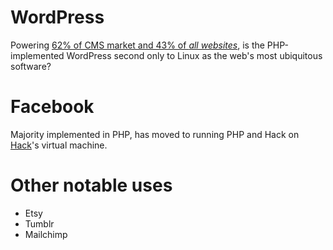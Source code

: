 # WordPress

Powering [62% of CMS market and 43% of _all websites_][wp-mkt], is the
PHP-implemented WordPress second only to Linux as the web's most
ubiquitous software?

# Facebook

Majority implemented in PHP, has moved to running PHP and Hack on
[Hack](https://hacklang.org/)'s virtual machine.

# Other notable uses

* Etsy
* Tumblr
* Mailchimp


[wp-mkt]: https://kinsta.com/wordpress-market-share/
